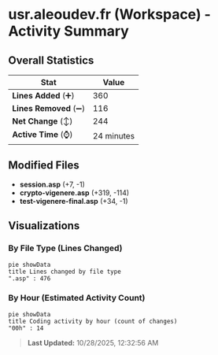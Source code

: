 # usr.aleoudev.fr (Workspace) - Activity Summary 

## Overall Statistics

| Stat                   | Value                                                             |
| ---------------------- | ----------------------------------------------------------------- |
| **Lines Added** (➕)   | 360                                          |
| **Lines Removed** (➖) | 116                                        |
| **Net Change** (↕)    | 244                |
| **Active Time** (⌚)   | 24 minutes |


## Modified Files
- **session.asp** (+7, -1)
- **crypto-vigenere.asp** (+319, -114)
- **test-vigenere-final.asp** (+34, -1)

## Visualizations

### By File Type (Lines Changed)

```mermaid
pie showData
title Lines changed by file type
".asp" : 476
```

### By Hour (Estimated Activity Count)

```mermaid
pie showData
title Coding activity by hour (count of changes)
"00h" : 14
```


> **Last Updated:** 10/28/2025, 12:32:56 AM